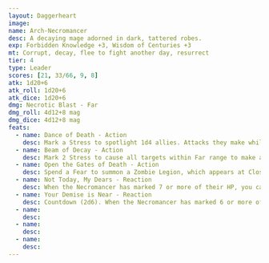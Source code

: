 ```yaml
---
layout: Daggerheart
image:
name: Arch-Necromancer
desc: A decaying mage adorned in dark, tattered robes.
exp: Forbidden Knowledge +3, Wisdom of Centuries +3
mt: Corrupt, decay, flee to fight another day, resurrect
tier: 4
type: Leader
scores: [21, 33/66, 9, 8]
atk: 1d20+6
atk_roll: 1d20+6
atk_dice: 1d20+6
dmg: Necrotic Blast - Far
dmg_roll: 4d12+8 mag
dmg_dice: 4d12+8 mag
feats:
  - name: Dance of Death - Action
    desc: Mark a Stress to spotlight 1d4 allies. Attacks they make while spotlighted in this way deal half damage, or full damage if you spend a Fear.
  - name: Beam of Decay - Action
    desc: Mark 2 Stress to cause all targets within Far range to make a Strength Reaction Roll. Targets who fail take 2d20+12 magic damage and you gain a Fear. Targets who succeed take half damage. A target who marks 2 or more HP must also mark 2 Stress and becomes Vulnerable until they roll with Hope.
  - name: Open the Gates of Death - Action
    desc: Spend a Fear to summon a Zombie Legion, which appears at Close range and immediately takes the spotlight.
  - name: Not Today, My Dears - Reaction
    desc: When the Necromancer has marked 7 or more of their HP, you can spend a Fear to have them teleport away to a safe location to recover. A PC who succeeds on an Instinct Roll can trace the teleportation magic to their destination.
  - name: Your Demise is Near - Reaction
    desc: Countdown (2d6). When the Necromancer has marked 6 or more of their HP, activate the countdown. When it triggers, deal 2d10+6 direct magic damage to a target within Close range. The Necromancer then clears a number of Stress or HP equal to the number of HP marked by the target from this attack.
  - name: 
    desc: 
  - name: 
    desc: 
  - name: 
    desc: 
---
```

